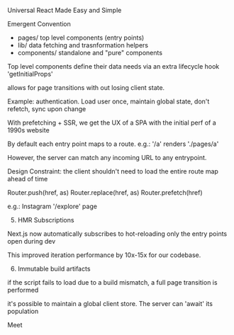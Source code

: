Universal React Made Easy and Simple

Emergent Convention
- pages/ top level components (entry points)
- lib/ data fetching and trasnformation helpers
- components/ standalone and "pure" components

Top level components define their data needs via an extra lifecycle hook 'getInitialProps'

<Link> allows for page transitions with out losing client state.

Example: authentication. Load user once, maintain global state, don't refetch, sync upon change

With prefetching + SSR, we get the UX of a SPA with the initial perf of a 1990s website

By default each entry point maps to a route. e.g.: '/a' renders './pages/a'

However, the server can match any incoming URL to any entrypoint.

Design Constraint: the client shouldn't need to load the entire route map ahead of time

<Link href="" as=""> Router.push(href, as)
<Link href="" as="" replace> Router.replace(href, as)
<Link href="" prefetch> Router.prefetch(href)

e.g.: Instagram '/explore' page

5. HMR Subscriptions

Next.js now automatically subscribes to hot-reloading only the entry points open during dev

This improved iteration performance by 10x-15x for our codebase.

6. Immutable build artifacts

if the script fails to load due to a build mismatch, a full page transition is performed


it's possible to maintain a global client store.
The server can 'await' its population

Meet <style jsx>

Ahead-of-time Style Isolation via a babel transformation

Offered as a default, but not prescriptive.
Attempts to solve the "global CSS injection" problem

Out of the box, <style jsx> dedupes (only one underlying element), detaches & server-renders

You can arbitrary and seamlessly extend babel settings


9. Server extension
like express

This API allows you to cache easily at the top level

Ongoing Work and Future Directions

import() support

Almost done, but we have to iron out some failure scenarios

If we import('./dynamic-component') but we deployed a new version of the codebase..

Solution: always server builds with a caching CDN that caches the immutable artifacts permanently

2. Light weight development

3. <link rel="preload"> generation

Off-thread Javascript prefetching and parsing
